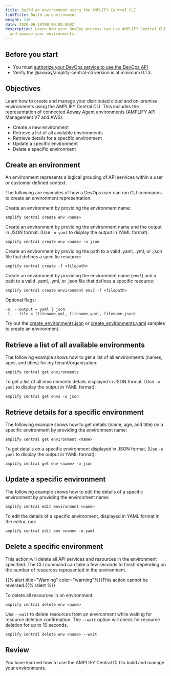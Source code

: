 ```yaml
---
title: Build an environment using the AMPLIFY Central CLI
linkTitle: Build an environment
weight: 110
date: 2020-06-10T00:00:00.000Z
description: Learn how your DevOps process can use AMPLIFY Central CLI to build
  and manage your environments.
---
```


## Before you start

* You must [authorize your DevOps service to use the DevOps API](/docs/central/cli_central/cli_install/#authorize-your-cli-to-use-the-amplify-central-apis)
* Verify the @axway/amplify-central-cli version is at minimum 0.1.3.

## Objectives

Learn how to create and manage your distributed cloud and on-premise environments using the AMPLIFY Central CLI. This includes the representation of connected Axway Agent environments (AMPLIFY API Management V7 and AWS).

* Create a new environment
* Retrieve a list of all available environments
* Retrieve details for a specific environment
* Update a specific environment
* Delete a specific environment

## Create an environment

An environment represents a logical grouping of API services within a user or customer defined context.

The following are examples of how a DevOps user can run CLI commands to create an environment representation.

Create an environment by providing the environment name:

 ```
 amplify central create env <name>
 ```

Create an environment by providing the environment name and the output in JSON format. (Use `-o yaml` to display the output in YAML format):

 ```
 amplify central create env <name> -o json
 ```

Create an environment by providing the path to a valid .yaml, .yml, or .json file that defines a specific resource:

 ```
 amplify central create -f <filepath>
 ```

Create an environment by providing the environment name (`env3`) and a path to a valid .yaml, .yml, or .json file that defines a specific resource:

```
amplify central create environment env3 -f <filepath>
```

Optional flags:

```
-o, --output = yaml | json
-f, --file = (filename.yml, filename.yaml, filename.json)
```

Try out the [create_environments.json](https://axway-open-docs.netlify.app/samples/central/create_environments.json) or [create_environments.yaml](https://axway-open-docs.netlify.app/samples/central/create_environments.yaml) samples to create an environment.

## Retrieve a list of all available environments

The following example shows how to get a list of all environments (names, ages, and titles) for my tenant/organization:

```
amplify central get environments
```

To get a list of all environments details displayed in JSON format. (Use `-o yaml` to display the output in YAML format):

```
amplify central get envs -o json
```

## Retrieve details for a specific environment

The following example shows how to get details (name, age, and title) on a specific environment by providing the environment name:

```
amplify central get environment <name>
```

To get details on a specific environment displayed in JSON format. (Use `-o yaml` to display the output in YAML format):

```
amplify central get env <name> -o json
```

## Update a specific environment

The following example shows how to edit the details of a specific environment by providing the environment name:

```
amplify central edit environment <name>
```

To edit the details of a specific environment, displayed in YAML format in the editor, run:

```
amplify central edit env <name> -o yaml
```

## Delete a specific environment

This action will delete all API services and resources in the environment specified. The CLI command can take a few seconds to finish depending on the number of resources represented in the environment.

{{% alert title="Warning" color="warning"%}}This action cannot be reversed.{{% /alert %}}

To delete all resources in an environment:

```
amplify central delete env <name>
```

Use `--wait` to delete resources from an environment while waiting for resource deletion confirmation. The `--wait` option will check for resource deletion for up to 10 seconds.

```
amplify central delete env <name> --wait
```

## Review

You have learned how to use the AMPLIFY Central CLI to build and manage your environments.
